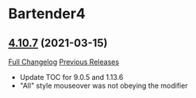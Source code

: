 # Bartender4

## [4.10.7](https://github.com/Nevcairiel/Bartender4/tree/4.10.7) (2021-03-15)
[Full Changelog](https://github.com/Nevcairiel/Bartender4/compare/4.10.6...4.10.7) [Previous Releases](https://github.com/Nevcairiel/Bartender4/releases)

- Update TOC for 9.0.5 and 1.13.6  
- "All" style mouseover was not obeying the modifier  
